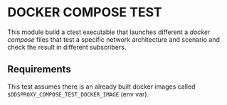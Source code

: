 # DOCKER COMPOSE TEST

This module build a ctest executable that launches different a *docker compose* files that
test a specific network architecture and scenario and check the result in different subscribers.

## Requirements

This test assumes there is an already built docker images called `$DDSPROXY_COMPOSE_TEST_DOCKER_IMAGE` (env var).
